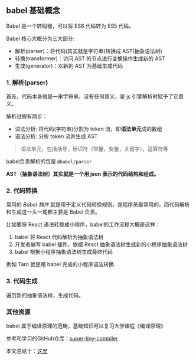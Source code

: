 ## babel 基础概念

Babel 是一个转码器，可以将 ES6 代码转为 ES5 代码。

Babel 核心大概分为三大部分:

- 解析(parser)：将代码(其实就是字符串)转换成 AST(抽象语法树)
- 转换(transformer)：访问 AST 的节点进行变换操作生成新的 AST
- 生成(generator)：以新的 AST 为基础生成代码

### 1. 解析(parser)

首先，代码本身就是一串字符串，没有任何意义，是 js 引擎解析时赋予了它意义。

解析过程有两步：

- 词法分析: 将代码(字符串)分割为 token 流，即**语法单元**成的数组
- 语法分析: 分析 token 流并生成 AST

> 语法单元，包括括号，标识符（常量，变量，关键字），运算符等

babel负责解析的包是 `@babel/parser`

**AST（抽象语法树）其实就是一个用 json 表示的代码结构和组成。**

### 2. 代码转换

常用的 *Babel 插件* 就是用于定义代码转换规则，是程序员最常用的。而代码解析和生成这一头一尾都主要是 Babel 负责。

比如要将 React 语法转换成小程序，babel的工作流程大概是这样：

1. babel 将 React 代码解析为抽象语法树
2. 开发者编写 babel 插件，依据 React 抽象语法树生成新的小程序抽象语法树
3. babel 根据小程序抽象语法树生成最终代码

例如 Taro 就是用 babel 完成的小程序语法转换.

### 3. 代码生成

遍历新的抽象语法树，生成代码。

### 其他资源

babel 属于编译原理的范畴，基础知识可以复习大学课程《编译原理》

参考和学习的GitHub仓库：[super-tiny-compiler](https://github.com/jamiebuilds/the-super-tiny-compiler)

本文总结于：[这里](https://juejin.cn/post/6844903849442934798)

